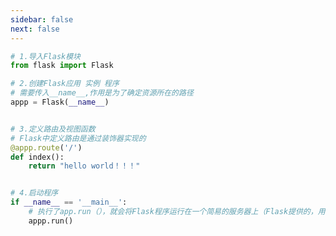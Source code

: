 ```yaml
---
sidebar: false
next: false
---
```

<BlogInfo/>






```python
# 1.导入Flask模块
from flask import Flask

# 2.创建Flask应用 实例 程序
# 需要传入__name__,作用是为了确定资源所在的路径
appp = Flask(__name__)


# 3.定义路由及视图函数
# Flask中定义路由是通过装饰器实现的
@appp.route('/')
def index():
    return "hello world！！！"


# 4.启动程序
if __name__ == '__main__':
    # 执行了app.run（），就会将Flask程序运行在一个简易的服务器上（Flask提供的，用于测试的）
    appp.run()

```






<ActionBox />
        
<style>#top-box {margin-top:0.5rem!important;}</style>